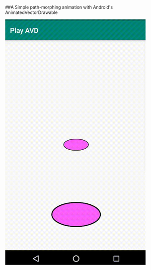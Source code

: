 ##A Simple path-morphing animation with Android's AnimatedVectorDrawable

![Demo AVD Animation](img/avd.gif)
